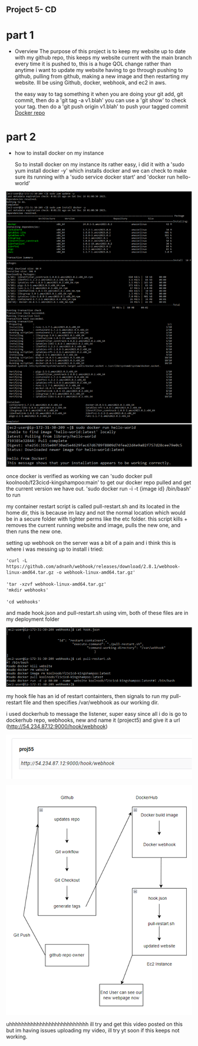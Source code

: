 ## Project 5- CD

# part 1
- Overview
    The purpose of this project is to keep my website up to date with my github repo, this keeps my website current with the main branch every time it is pushed to, this is a huge QOL change rather than anytime i want to update my website having to go through pushing to github, pulling from github, making a new image and then restarting my website. Ill be using Github, docker, webhook, and ec2 in aws.

    the easy way to tag something it when you are doing your git add, git commit, then do a 'git tag -a v1.blah'
  you can use a 'git show' to check your tag.
  then do a 'git push origin v1.blah' to push your tagged commit
  [Docker repo](https://hub.docker.com/repository/docker/koolnoob/f23cicd-kingshampoo/general)

# part 2
- how to install docker on my instance

  So to install docker on my instance its rather easy, i did it with a 'sudo yum install docker -y' which installs docker and we can check to make sure its running with a 'sudo service docker start' and 'docker run hello-world'

![Alt text](image-1.png)
![Alt text](image-2.png)

  once docker is verified as working we can 'sudo docker pull koolnoob/f23cicd-kingshampoo:main' to get our docker repo pulled and get the current version we have out. 
'sudo docker run -i -t {image id} /bin/bash' to run

   my container restart script is called pull-restart.sh and its located in the home dir, this is because im lazy and not the normal location which would be in a secure folder with tighter perms like the etc folder. this script kills + removes the current running website and image, pulls the new one, and then runs the new one.

setting up webhook on the server was a bit of a pain and i think this is where i was messing up to install i tried:
    
    'curl -L https://github.com/adnanh/webhook/releases/download/2.8.1/webhook-linux-amd64.tar.gz -o webhook-linux-amd64.tar.gz' 
    
    'tar -xzvf webhook-linux-amd64.tar.gz'
    'mkdir webhooks'
    
    'cd webhooks'
    
and made hook.json and pull-restart.sh using vim, both of these files are in my deployment folder

  ![Alt text](image-3.png)

my hook file has an id of restart containters, then signals to run my pull-restart file and then specifies /var/webhook as our working dir. 

i used dockerhub to message the listener, super easy since all i do is go to dockerhub repo, webhooks, new and name it (project5) and give it a url (http://54.234.87.12:9000/hook/webhook)
  
  ![Alt text](image-4.png)
  
  ![Alt text](image-5.png)
  
uhhhhhhhhhhhhhhhhhhhhhhhhhh ill try and get this video posted on this but im having issues uploading my video, ill try yt soon if this keeps not working. 
